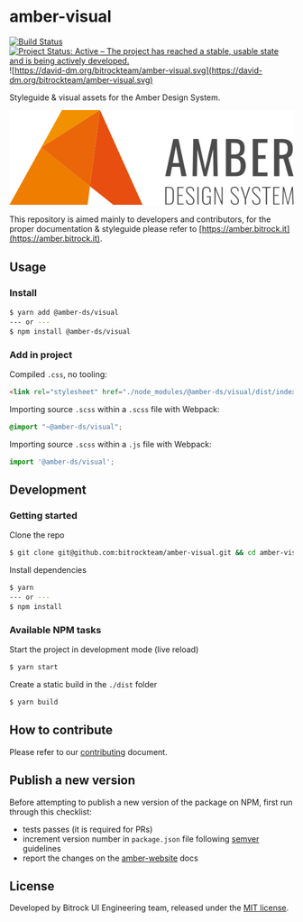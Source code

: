 # amber-visual
[![Build Status](https://travis-ci.org/bitrockteam/amber-visual.svg?branch=master)](https://travis-ci.org/bitrockteam/amber-visual) 
[![Project Status: Active – The project has reached a stable, usable state and is being actively developed.](https://www.repostatus.org/badges/latest/active.svg)](https://www.repostatus.org/#active) ![https://david-dm.org/bitrockteam/amber-visual.svg](https://david-dm.org/bitrockteam/amber-visual.svg)

Styleguide & visual assets for the Amber Design System.

![logo.svg](logo.svg)

This repository is aimed mainly to developers and contributors, for the proper documentation & styleguide please refer to [https://amber.bitrock.it](https://amber.bitrock.it).

## Usage 

### Install
```bash
$ yarn add @amber-ds/visual
--- or ---
$ npm install @amber-ds/visual
```

### Add in project
Compiled `.css`, no tooling:
```html
<link rel="stylesheet" href="./node_modules/@amber-ds/visual/dist/index.css">
```

<!-- Compiled CSS
```css
@import "./node_modules/@amber-ds/visual/dist/index.css";
``` -->

Importing source `.scss` within a `.scss` file with Webpack:
```css
@import "~@amber-ds/visual";
```

Importing source `.scss` within a `.js` file with Webpack:
```javascript
import '@amber-ds/visual';
```

## Development

### Getting started
Clone the repo
```bash
$ git clone git@github.com:bitrockteam/amber-visual.git && cd amber-visual
```

Install dependencies
```bash
$ yarn
--- or ---
$ npm install
```

### Available NPM tasks
Start the project in development mode (live reload)
```bash
$ yarn start
```

Create a static build in the `./dist` folder
```bash
$ yarn build
```

## How to contribute
Please refer to our [contributing](./contributing.md) document.

## Publish a new version
Before attempting to publish a new version of the package on NPM, first run through this checklist:

* tests passes (it is required for PRs)
* increment version number in `package.json` file following [semver](https://semver.org/) guidelines
* report the changes on the [amber-website](https://github.com/bitrockteam/amber-website) docs

## License
Developed by Bitrock UI Engineering team, released under the [MIT license](LICENSE).
